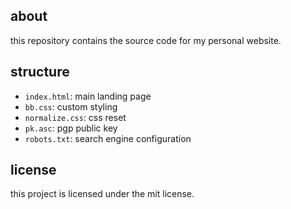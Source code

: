 ## about
this repository contains the source code for my personal website.

## structure
- `index.html`: main landing page
- `bb.css`: custom styling
- `normalize.css`: css reset
- `pk.asc`: pgp public key
- `robots.txt`: search engine configuration

## license
this project is licensed under the mit license.